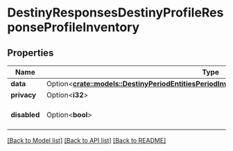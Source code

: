 # DestinyResponsesDestinyProfileResponseProfileInventory

## Properties

Name | Type | Description | Notes
------------ | ------------- | ------------- | -------------
**data** | Option<[**crate::models::DestinyPeriodEntitiesPeriodInventoryPeriodDestinyInventoryComponent**](Destiny.Entities.Inventory.DestinyInventoryComponent.md)> |  | [optional]
**privacy** | Option<**i32**> |  | [optional]
**disabled** | Option<**bool**> | If true, this component is disabled. | [optional]

[[Back to Model list]](../README.md#documentation-for-models) [[Back to API list]](../README.md#documentation-for-api-endpoints) [[Back to README]](../README.md)


